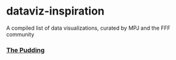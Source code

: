 # dataviz-inspiration
A compiled list of data visualizations, curated by MPJ and the FFF community

### [The Pudding](https://pudding.cool)
